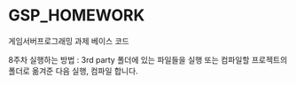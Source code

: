 GSP_HOMEWORK
============

게임서버프로그래밍 과제 베이스 코드

8주차 실행하는 방법 : 3rd party 폴더에 있는 파일들을 실행 또는 컴파일할 프로젝트의 폴더로 옮겨준 다음 실행, 컴파일 합니다.
